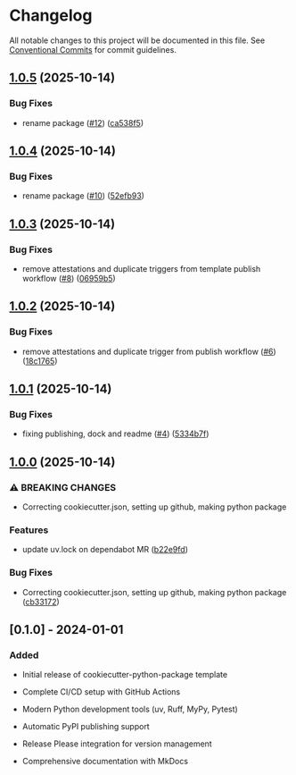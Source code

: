 # Changelog

All notable changes to this project will be documented in this file. See [Conventional Commits](https://conventionalcommits.org) for commit guidelines.

## [1.0.5](https://github.com/serafinovsky/cookiecutter-uv-package/compare/v1.0.4...v1.0.5) (2025-10-14)


### Bug Fixes

* rename package ([#12](https://github.com/serafinovsky/cookiecutter-uv-package/issues/12)) ([ca538f5](https://github.com/serafinovsky/cookiecutter-uv-package/commit/ca538f504f69fccf19f115479d2bbcdafa3b0026))

## [1.0.4](https://github.com/serafinovsky/cookiecutter-py-package/compare/v1.0.3...v1.0.4) (2025-10-14)


### Bug Fixes

* rename package ([#10](https://github.com/serafinovsky/cookiecutter-py-package/issues/10)) ([52efb93](https://github.com/serafinovsky/cookiecutter-py-package/commit/52efb93204034bcbea40ad8d7746ffa321dc3a76))

## [1.0.3](https://github.com/serafinovsky/cookiecutter-python-package/compare/v1.0.2...v1.0.3) (2025-10-14)


### Bug Fixes

* remove attestations and duplicate triggers from template publish workflow ([#8](https://github.com/serafinovsky/cookiecutter-python-package/issues/8)) ([06959b5](https://github.com/serafinovsky/cookiecutter-python-package/commit/06959b56933e85742945f397ef85e9558edad951))

## [1.0.2](https://github.com/serafinovsky/cookiecutter-python-package/compare/v1.0.1...v1.0.2) (2025-10-14)


### Bug Fixes

* remove attestations and duplicate trigger from publish workflow ([#6](https://github.com/serafinovsky/cookiecutter-python-package/issues/6)) ([18c1765](https://github.com/serafinovsky/cookiecutter-python-package/commit/18c17650535a487a39bca22769896efe01e068aa))

## [1.0.1](https://github.com/serafinovsky/cookiecutter-python-package/compare/v1.0.0...v1.0.1) (2025-10-14)


### Bug Fixes

* fixing publishing, dock and readme ([#4](https://github.com/serafinovsky/cookiecutter-python-package/issues/4)) ([5334b7f](https://github.com/serafinovsky/cookiecutter-python-package/commit/5334b7f5ff5e81baba223a7043ee283ccb3385da))

## [1.0.0](https://github.com/serafinovsky/cookiecutter-python-package/compare/v0.1.0...v1.0.0) (2025-10-14)


### ⚠ BREAKING CHANGES

* Correcting cookiecutter.json, setting up github, making python package

### Features

* update uv.lock on dependabot MR ([b22e9fd](https://github.com/serafinovsky/cookiecutter-python-package/commit/b22e9fd9116fc1e82629d0f23611d81d20c9e910))


### Bug Fixes

* Correcting cookiecutter.json, setting up github, making python package ([cb33172](https://github.com/serafinovsky/cookiecutter-python-package/commit/cb331725411ee052d8b838f8c9555df4cbc06eae))

## [0.1.0] - 2024-01-01

### Added

- Initial release of cookiecutter-python-package template
- Complete CI/CD setup with GitHub Actions
- Modern Python development tools (uv, Ruff, MyPy, Pytest)
- Automatic PyPI publishing support
- Release Please integration for version management

- Comprehensive documentation with MkDocs
